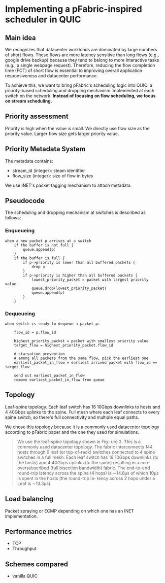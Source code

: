 # Implementing a pFabric-inspired scheduler in QUIC

## Main idea

We recognizes that datacenter workloads are dominated by large numbers of short flows. These flows are more latency sensitive than long flows (e.g., google drive backup) because they tend to belong to more interactive tasks (e.g., a single webpage request). Therefore, reducing the flow completion time (FCT) of short flow is essential to improving overall application responsiveness and datacenter performance.

To achieve this, we want to bring pFabric's scheduling logic into QUIC: a priority-based scheduling and dropping mechanism implemented at each switch on the network. **Instead of focusing on flow scheduling, we focus on stream scheduling.**

## Priority assessment

Priority is high when the value is small. 
We directly use flow size as the priority value. Larger flow size gets larger priority value. 

## Priority Metadata System

The metadata contains:
- stream_id (integer): steam identifier
- flow_size (integer): size of flow in bytes

We use INET's packet tagging mechanism to attach metadata.

## Pseudocode
The scheduling and dropping mechanism at switches is described as follows:

### Enqueueing
```
when a new packet p arrives at a switch
    if the buffer is not full {
        queue.append(p)
    }
    if the buffer is full {
        if p->priority is lower than all buffered packets {
            drop p
        }
        if p->priority is higher than all buffered packets {
            lowest_priority_packet = packet with largest priority value
            queue.drop(lowest_priority_packet)
            queue.append(p)
        }
    }
```

### Dequeueing
```
when switch is ready to dequeue a packet p:

    flow_id = p.flow_id

    highest_priority_packet = packet with smallest priority value
    target_flow = highest_priority_packet.flow_id

    # starvation prevention
    # among all packets from the same flow, pick the earliest one
    earliest_packet_in_flow = earliest arrived packet with flow_id == target_flow

    send out earliest_packet_in_flow
    remove earliest_packet_in_flow from queue 
```

## Topology

Leaf-spine topology. Each leaf switch has 16 10Gbps downlinks to hosts and 4 40Gbps uplinks to the spine. Full mesh where each leaf connects to every spine switch, so there's full connectivity and multiple equal paths.

We chose this topology because it is a commonly used datacenter topology according to pFabric paper and the one they used for simulations. 

> We use the leaf-spine topology shown in Fig- ure 3. This is a commonly used datacenter topology. The fabric interconnects 144 hosts through 9 leaf (or top-of-rack) switches connected to 4 spine switches in a full mesh. Each leaf switch has 16 10Gbps downlinks (to the hosts) and 4 40Gbps uplinks (to the spine) resulting in a non-oversubscribed (full bisection bandwidth) fabric. The end-to-end round-trip latency across the spine (4 hops) is ∼14.6μs of which 10μs is spent in the hosts (the round-trip la- tency across 2 hops under a Leaf is ∼13.3μs).

## Load balancing

Packet spraying or ECMP depending on which one has an INET implementation. 

## Performance metrics

- TCP
- Throughput

## Schemes compared

- vanilla QUIC
